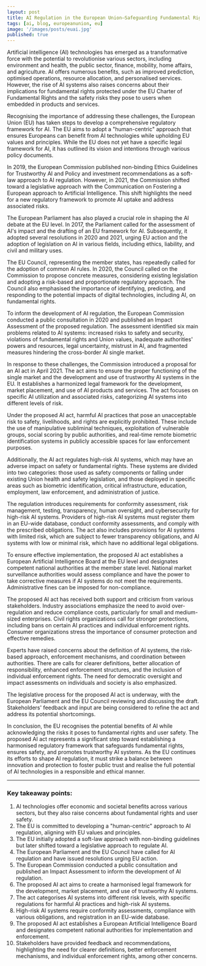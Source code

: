 ```yaml
---
layout: post
title: AI Regulation in the European Union—Safeguarding Fundamental Rights and Promoting Trustworthy AI
tags: [ai, blog, europeanunion, eu]
image: '/images/posts/euai.jpg'
published: true
---
```

Artificial intelligence (AI) technologies has emerged as a transformative force with the potential to revolutionise various sectors, including environment and health, the public sector, finance, mobility, home affairs, and agriculture. AI offers numerous benefits, such as improved prediction, optimised operations, resource allocation, and personalised services. However, the rise of AI systems also raises concerns about their implications for fundamental rights protected under the EU Charter of Fundamental Rights and the safety risks they pose to users when embedded in products and services.

Recognising the importance of addressing these challenges, the European Union (EU) has taken steps to develop a comprehensive regulatory framework for AI. The EU aims to adopt a "human-centric" approach that ensures Europeans can benefit from AI technologies while upholding EU values and principles. While the EU does not yet have a specific legal framework for AI, it has outlined its vision and intentions through various policy documents.

In 2019, the European Commission published non-binding Ethics Guidelines for Trustworthy AI and Policy and investment recommendations as a soft-law approach to AI regulation. However, in 2021, the Commission shifted toward a legislative approach with the Communication on Fostering a European approach to Artificial Intelligence. This shift highlights the need for a new regulatory framework to promote AI uptake and address associated risks.

The European Parliament has also played a crucial role in shaping the AI debate at the EU level. In 2017, the Parliament called for the assessment of AI's impact and the drafting of an EU framework for AI. Subsequently, it adopted several resolutions in 2020 and 2021, urging EU action and the adoption of legislation on AI in various fields, including ethics, liability, and civil and military uses.

The EU Council, representing the member states, has repeatedly called for the adoption of common AI rules. In 2020, the Council called on the Commission to propose concrete measures, considering existing legislation and adopting a risk-based and proportionate regulatory approach. The Council also emphasised the importance of identifying, predicting, and responding to the potential impacts of digital technologies, including AI, on fundamental rights.

To inform the development of AI regulation, the European Commission conducted a public consultation in 2020 and published an Impact Assessment of the proposed regulation. The assessment identified six main problems related to AI systems: increased risks to safety and security, violations of fundamental rights and Union values, inadequate authorities' powers and resources, legal uncertainty, mistrust in AI, and fragmented measures hindering the cross-border AI single market.

In response to these challenges, the Commission introduced a proposal for an AI act in April 2021. The act aims to ensure the proper functioning of the single market and the development and use of trustworthy AI systems in the EU. It establishes a harmonized legal framework for the development, market placement, and use of AI products and services. The act focuses on specific AI utilization and associated risks, categorizing AI systems into different levels of risk.

Under the proposed AI act, harmful AI practices that pose an unacceptable risk to safety, livelihoods, and rights are explicitly prohibited. These include the use of manipulative subliminal techniques, exploitation of vulnerable groups, social scoring by public authorities, and real-time remote biometric identification systems in publicly accessible spaces for law enforcement purposes.

Additionally, the AI act regulates high-risk AI systems, which may have an adverse impact on safety or fundamental rights. These systems are divided into two categories: those used as safety components or falling under existing Union health and safety legislation, and those deployed in specific areas such as biometric identification, critical infrastructure, education, employment, law enforcement, and administration of justice.

The regulation introduces requirements for conformity assessment, risk management, testing, transparency, human oversight, and cybersecurity for high-risk AI systems. Providers of high-risk AI systems must register them in an EU-wide database, conduct conformity assessments, and comply with the prescribed obligations. The act also includes provisions for AI systems with limited risk, which are subject to fewer transparency obligations, and AI systems with low or minimal risk, which have no additional legal obligations.

To ensure effective implementation, the proposed AI act establishes a European Artificial Intelligence Board at the EU level and designates competent national authorities at the member state level. National market surveillance authorities would assess compliance and have the power to take corrective measures if AI systems do not meet the requirements. Administrative fines can be imposed for non-compliance.

The proposed AI act has received both support and criticism from various stakeholders. Industry associations emphasize the need to avoid over-regulation and reduce compliance costs, particularly for small and medium-sized enterprises. Civil rights organizations call for stronger protections, including bans on certain AI practices and individual enforcement rights. Consumer organizations stress the importance of consumer protection and effective remedies.

Experts have raised concerns about the definition of AI systems, the risk-based approach, enforcement mechanisms, and coordination between authorities. There are calls for clearer definitions, better allocation of responsibility, enhanced enforcement structures, and the inclusion of individual enforcement rights. The need for democratic oversight and impact assessments on individuals and society is also emphasized.

The legislative process for the proposed AI act is underway, with the European Parliament and the EU Council reviewing and discussing the draft. Stakeholders' feedback and input are being considered to refine the act and address its potential shortcomings.

In conclusion, the EU recognises the potential benefits of AI while acknowledging the risks it poses to fundamental rights and user safety. The proposed AI act represents a significant step toward establishing a harmonised regulatory framework that safeguards fundamental rights, ensures safety, and promotes trustworthy AI systems. As the EU continues its efforts to shape AI regulation, it must strike a balance between innovation and protection to foster public trust and realise the full potential of AI technologies in a responsible and ethical manner.

---
### Key takeaway points:

1. AI technologies offer economic and societal benefits across various sectors, but they also raise concerns about fundamental rights and user safety.
2. The EU is committed to developing a "human-centric" approach to AI regulation, aligning with EU values and principles.
3. The EU initially adopted a soft-law approach with non-binding guidelines but later shifted toward a legislative approach to regulate AI.
4. The European Parliament and the EU Council have called for AI regulation and have issued resolutions urging EU action.
5. The European Commission conducted a public consultation and published an Impact Assessment to inform the development of AI regulation.
6. The proposed AI act aims to create a harmonised legal framework for the development, market placement, and use of trustworthy AI systems.
7. The act categorises AI systems into different risk levels, with specific regulations for harmful AI practices and high-risk AI systems.
8. High-risk AI systems require conformity assessments, compliance with various obligations, and registration in an EU-wide database.
9. The proposed AI act establishes a European Artificial Intelligence Board and designates competent national authorities for implementation and enforcement.
10. Stakeholders have provided feedback and recommendations, highlighting the need for clearer definitions, better enforcement mechanisms, and individual enforcement rights, among other concerns.